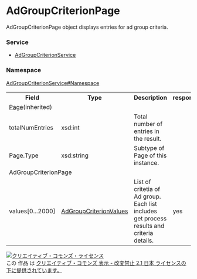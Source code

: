 # AdGroupCriterionPage
AdGroupCriterionPage object displays entries for ad group criteria.

### Service
+ [AdGroupCriterionService](../../services/AdGroupCriterionService.md)

### Namespace
[AdGroupCriterionService#Namespace](../../services/AdGroupCriterionService.md#namespace)

<table>
 <tr>
  <th>Field</th>
  <th>Type</th>
  <th>Description</th>
  <th>response</th>
  <th>get</th>
  <th>add</th>
  <th>set</th>
  <th>remove</th>
 </tr>
 <tr>
  <td colspan="8"><a href="../Common/Page.md">Page</a>(inherited)</td>
 </tr>
 <tr>
  <td>totalNumEntries</td>
  <td>xsd:int</td>
  <td>Total number of entries in the result.</td>
  <td colspan="5"></td>
 </tr>
 <tr>
  <td>Page.Type</td>
  <td>xsd:string</td>
  <td>Subtype of Page of this instance. </td>
  <td colspan="5"></td>
 </tr>
 <tr>
  <td colspan="8">AdGroupCriterionPage</td>
 </tr>
 <tr>
  <td>values[0...2000]</td>
  <td><a href="AdGroupCriterionValues.md">AdGroupCriterionValues</a></td>
  <td>List of critetia of Ad group.<br>Each list includes get process results and criteria details.</td>
  <td>yes</td>
  <td>-</td>
  <td>-</td>
  <td>-</td>
  <td>-</td>
 </tr>
</table>

<a rel="license" href="http://creativecommons.org/licenses/by-nd/2.1/jp/"><img alt="クリエイティブ・コモンズ・ライセンス" style="border-width:0" src="https://i.creativecommons.org/l/by-nd/2.1/jp/88x31.png" /></a><br />この 作品 は <a rel="license" href="http://creativecommons.org/licenses/by-nd/2.1/jp/">クリエイティブ・コモンズ 表示 - 改変禁止 2.1 日本 ライセンスの下に提供されています。</a>
